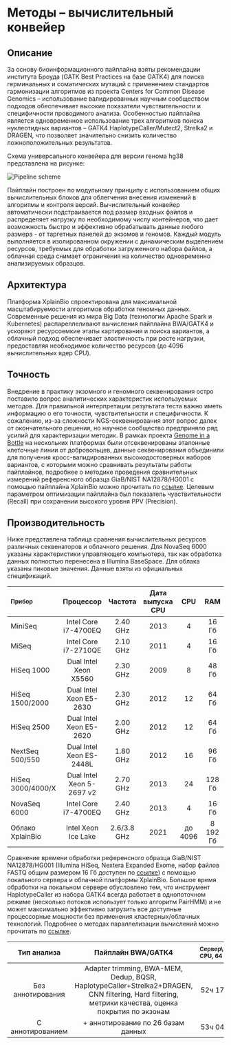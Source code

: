 # Методы &ndash; вычислительный конвейер

## Описание

За основу биоинформационного пайплайна взяты рекомендации института Броуда (GATK Best Practices на базе GATK4) для поиска герминальных и соматических мутаций с применением стандартов гармонизации алгоритмов из проекта Centers for Common Disease Genomics – использование валидированных научным сообществом подходов обеспечивает высокие показатели чувствительности и специфичности проводимого анализа. Особенностью пайплайна является одновременное использование трех алгоритмов поиска нуклеотидных вариантов &ndash; GATK4 HaplotypeCaller/Mutect2, Strelka2 и DRAGEN, что позволяет значительно снизить количество ложноположительных результатов.

Схема универсального конвейера для версии генома hg38 представлена на рисунке:

![Pipeline scheme](/assets/scheme.svg)

Пайплайн построен по модульному принципу с использованием общих вычислительных блоков для облегчения внесения изменений в алгоритмы и контроля версий.
Вычислительный конвейер автоматически подстраивается под размер входных файлов и распределяет нагрузку по необходимому числу контейнеров, что дает возможность быстро и эффективно обрабатывать данные любого размера - от таргетных панелей до экзомов и геномов. Каждый модуль выполняется в изолированном окружении с динамическим выделением ресурсов, требуемых для обработки загруженного набора файлов, а облачная среда снимает ограничения на количество одновременно анализируемых образцов.

## Архитектура

Платформа XplainBio спроектирована для максимальной масштабируемости алгоритмов обработки геномных данных. Современные решения из мира Big Data (технологии Apache Spark и Kubernetes) распареллеливают вычисления пайплайна BWA/GATK4 и ускоряют ресурсоемкие этапы картирования и поиска вариантов, а облачный подход обеспечивает эластичность при росте нагрузки, предоставляя необходимое количество ресурсов (до 4096 вычислительных ядер CPU).

 
## Точность

Внедрение в практику экзомного и геномного секвенирования остро поставило вопрос аналитических характеристик используемых методов. Для правильной интерпретации результата теста важно иметь информацию о его точности, чувствительности и специфичности. К сожалению, из-за сложности NGS-секвенирования этот вопрос далек от окончательного решения, но научное сообщество предприняло ряд усилий для характеризации методик. В рамках проекта [Genome in a Bottle](https://www.nist.gov/programs-projects/genome-bottle) на нескольких платформах были отсеквенированы эталонные клеточные линии от добровольцев, данные секвенирования объединили для получения кросс-валидированных высокодостоверных наборов вариантов, с которыми можно сравнивать результаты работы пайплайнов, подробнее о методике проведения сравнительных измерений референсного образца GiaB/NIST NA12878/HG001 с помощью пайплайна XplainBio можно прочитать по [ссылке](recall.md). Целевым параметром оптимизации пайплайна был показатель чувствительности (Recall) при сохранении высокого уровня PPV (Precision).

## Производительность

Ниже представлена таблица сравнения вычислительных ресурсов различных секвенаторов и облачного решения. Для NovaSeq 6000 указаны характеристики управляющего компьютера, так как обработка данных полностью перенесена в Illumina BaseSpace. Для облака указаны пиковые значения. Данные взяты из официальных спецификаций.

|	<small>Прибор</small>	|	Процессор	|	Частота	|	Дата выпуска CPU	|	CPU	|	RAM	|	Время анализа	|
|	:--------------------	|	:--------------------:	|	:--------------------:	|	:--------------------:	|	:--------------------:	|	:--------------------:	|	:--------------------:	|
|	MiniSeq	|	Intel Core i7-4700EQ	|	2.40 GHz	|	2013	|	4	|	16 Гб	|	-	|
|	MiSeq	|	Intel Core i7-2710QE	|	2.10 GHz	|	2011	|	4	|	16 Гб	|	-	|
|	HiSeq 1000	|	Dual Intel Xeon X5560	|	2.30 GHz	|	2009	|	8	|	48 Гб	|	-	|
|	HiSeq 1500/2000	|	Dual Intel Xeon E5-2630	|	2.30 GHz	|	2012	|	12	|	64 Гб	|	-	|
|	HiSeq 2500	|	Dual Intel Xeon E5-2620	|	2.00 GHz	|	2012	|	12	|	64 Гб	|	-	|
|	NextSeq 500/550	|	Dual Intel Xeon ES-2448L	|	1.80 GHz	|	2012	|	16	|	96 Гб	|	более 45 часов	|
|	HiSeq 3000/4000/X	|	Dual Intel Xeon 5-2697 v2	|	2.70 GHz	|	2013	|	24	|	128 Гб	|	более 38 часов	|
|	NovaSeq 6000	|	Intel Core i7-4700EQ	|	2.40 GHz	|	2013	|	4	|	16 Гб	|	-	|
|	Облако XplainBio	|	Intel Xeon Ice Lake	|	2.6/3.8 GHz	|	2021	|	до 4096	|	8 192 Гб	|	менее 2 часов	|

Сравнение времени обработки референсного образца GiaB/NIST NA12878/HG001 (Illumina HiSeq, Nextera Expanded Exome, набор файлов FASTQ общим размером 16 Гб доступен по [ссылке](http://ftp-trace.ncbi.nlm.nih.gov/giab/ftp/data/NA12878/Garvan_NA12878_HG001_HiSeq_Exome/)) с помощью локального сервера и облачной платформы XplainBio. Большое время обработки на локальном сервере обусловлено тем, что инструмент HaplotypeCaller из набора GATK4 всегда работает в однопоточном режиме (несколько потоков использует только алгоритм PairHMM) и не может максимально эффективно загрузить все доступные процессорные мощности без применения кластерных/облачных технологий. Подробнее о методах параллелизации вычислений можно прочитать по [ссылке](perfomance.md).

|	Тип анализа	|	Пайплайн BWA/GATK4	|	<small>Сервер\16 CPU, 64 Гб</small>	|	Облако XplainBio	|
|	:--------------------:	|	:--------------------:	|	:--------------------:	|	:--------------------:	|
|	Без аннотирования	|	Adapter trimming, BWA-MEM, Dedup, BQSR, HaplotypeCaller+Strelka2+DRAGEN, CNN filtering, Hard filtering, метрики качества, оценка покрытия по экзонам	|	52ч 17м	|	3ч 11м	|
|	С аннотированием	|	+ аннотирование по 26 базам данных	|	53ч 04м	|	3ч 40м	|

